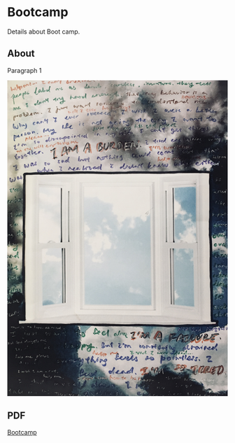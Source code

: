 
# Bootcamp

Details about Boot camp.

## About

Paragraph 1

![My Fight](../images/Week%201/My%20Fight.jpg)

## PDF

[Bootcamp](../files/pdf/WenQianChua_MDEF2023_Bootcamp.pdf)

